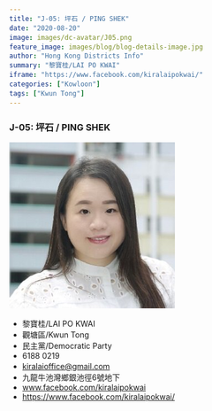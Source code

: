 ```yaml
---
title: "J-05: 坪石 / PING SHEK"
date: "2020-08-20"
image: images/dc-avatar/J05.png
feature_image: images/blog/blog-details-image.jpg
author: "Hong Kong Districts Info"
summary: "黎寶桂/LAI PO KWAI"
iframe: "https://www.facebook.com/kiralaipokwai/"
categories: ["Kowloon"]
tags: ["Kwun Tong"]
---
```


### J-05: 坪石 / PING SHEK  
![](/images/dc-avatar/J05.png)  

 - 黎寶桂/LAI PO KWAI  
 - 觀塘區/Kwun Tong  
 - 民主黨/Democratic Party  
 - 6188 0219  
 - kiralaioffice@gmail.com　  
 - 九龍牛池灣鄉銀池徑6號地下  
 - www.facebook.com/kiralaipokwai  
 - https://www.facebook.com/kiralaipokwai/

